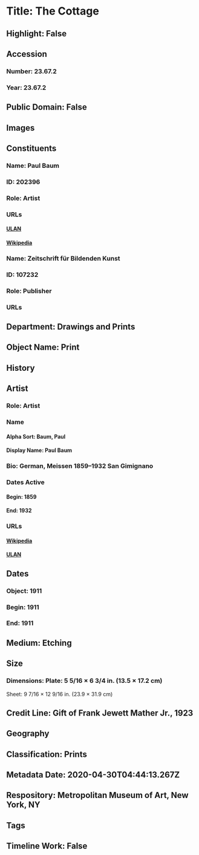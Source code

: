 # Title: The Cottage
## Highlight: False
## Accession
### Number: 23.67.2
### Year: 23.67.2
## Public Domain: False
## Images
## Constituents
### Name: Paul Baum
### ID: 202396
### Role: Artist
### URLs
#### [ULAN](http://vocab.getty.edu/page/ulan/500032885)
#### [Wikipedia](https://www.wikidata.org/wiki/Q541671)
### Name: Zeitschrift für Bildenden Kunst
### ID: 107232
### Role: Publisher
### URLs
## Department: Drawings and Prints
## Object Name: Print
## History
## Artist
### Role: Artist
### Name
#### Alpha Sort: Baum, Paul
#### Display Name: Paul Baum
### Bio: German, Meissen 1859–1932 San Gimignano
### Dates Active
#### Begin: 1859
#### End: 1932
### URLs
#### [Wikipedia](https://www.wikidata.org/wiki/Q541671)
#### [ULAN](http://vocab.getty.edu/page/ulan/500032885)
## Dates
### Object: 1911
### Begin: 1911
### End: 1911
## Medium: Etching
## Size
### Dimensions: Plate: 5 5/16 × 6 3/4 in. (13.5 × 17.2 cm)
Sheet: 9 7/16 × 12 9/16 in. (23.9 × 31.9 cm)
## Credit Line: Gift of Frank Jewett Mather Jr., 1923
## Geography
## Classification: Prints
## Metadata Date: 2020-04-30T04:44:13.267Z
## Respository: Metropolitan Museum of Art, New York, NY
## Tags
## Timeline Work: False